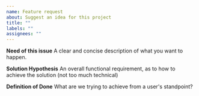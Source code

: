 ```yaml
---
name: Feature request
about: Suggest an idea for this project
title: ""
labels: ""
assignees: ""
---
```


**Need of this issue**
A clear and concise description of what you want to happen.

**Solution Hypothesis**
An overall functional requirement, as to how to achieve the solution (not too much technical)

**Definition of Done**
What are we trying to achieve from a user's standpoint?
